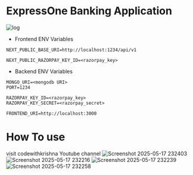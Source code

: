 # ExpressOne Banking Application
![log](https://github.com/user-attachments/assets/334727df-4c80-46f9-a741-03824ac834c9)



- Frontend ENV Variables
```env
NEXT_PUBLIC_BASE_URI=http://localhost:1234/api/v1

NEXT_PUBLIC_RAZORPAY_KEY_ID=<razorpay_key>
```


- Backend ENV Variables
```env
MONGO_URI=<mongodb URI>
PORT=1234

RAZORPAY_KEY_ID=<razorpay_key>
RAZORPAY_KEY_SECRET=<razorpay_secret>

FRONTEND_URI=http://localhost:3000
```

# How To use 
visit codewithkrishna Youtube channel 
![Screenshot 2025-05-17 232403](https://github.com/user-attachments/assets/a448aecb-374c-4676-831d-bd9a2825a094)
![Screenshot 2025-05-17 232216](https://github.com/user-attachments/assets/0c75c0d1-c174-4e2c-8c72-2b07f43a3c9f)
![Screenshot 2025-05-17 232239](https://github.com/user-attachments/assets/b23a9d58-8ddf-4a5c-95eb-5f342ff9ef1c)
![Screenshot 2025-05-17 232258](https://github.com/user-attachments/assets/69b43cf7-2b74-4a0c-8eff-357e39dcc593)

